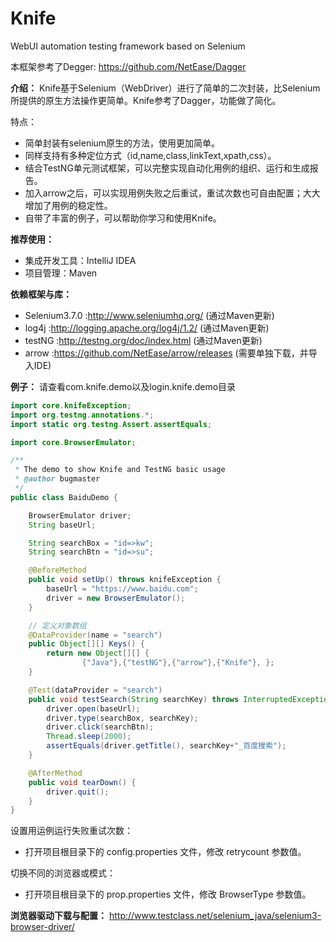# Knife
WebUI automation testing framework based on Selenium

本框架参考了Degger: https://github.com/NetEase/Dagger

__介绍：__
  Knife基于Selenium（WebDriver）进行了简单的二次封装，比Selenium所提供的原生方法操作更简单。Knife参考了Dagger，功能做了简化。
  
特点：
* 简单封装有selenium原生的方法，使用更加简单。
* 同样支持有多种定位方式（id,name,class,linkText,xpath,css）。
* 结合TestNG单元测试框架，可以完整实现自动化用例的组织、运行和生成报告。
* 加入arrow之后，可以实现用例失败之后重试，重试次数也可自由配置；大大增加了用例的稳定性。
* 自带了丰富的例子，可以帮助你学习和使用Knife。

__推荐使用：__
* 集成开发工具：IntelliJ IDEA
* 项目管理：Maven

__依赖框架与库：__
* Selenium3.7.0 :http://www.seleniumhq.org/ (通过Maven更新)
* log4j :http://logging.apache.org/log4j/1.2/ (通过Maven更新)
* testNG  :http://testng.org/doc/index.html (通过Maven更新)
* arrow  :https://github.com/NetEase/arrow/releases (需要单独下载，并导入IDE)


__例子：__
   请查看com.knife.demo以及login.knife.demo目录

```java
import core.knifeException;
import org.testng.annotations.*;
import static org.testng.Assert.assertEquals;

import core.BrowserEmulator;

/**
 * The demo to show Knife and TestNG basic usage
 * @author bugmaster
 */
public class BaiduDemo {

    BrowserEmulator driver;
    String baseUrl;

    String searchBox = "id=>kw";
    String searchBtn = "id=>su";

    @BeforeMethod
    public void setUp() throws knifeException {
        baseUrl = "https://www.baidu.com";
        driver = new BrowserEmulator();
    }

    // 定义对象数组
    @DataProvider(name = "search")
    public Object[][] Keys() {
        return new Object[][] {
                {"Java"},{"testNG"},{"arrow"},{"Knife"}, };
    }

    @Test(dataProvider = "search")
    public void testSearch(String searchKey) throws InterruptedException {
        driver.open(baseUrl);
        driver.type(searchBox, searchKey);
        driver.click(searchBtn);
        Thread.sleep(2000);
        assertEquals(driver.getTitle(), searchKey+"_百度搜索");
    }

    @AfterMethod
    public void tearDown() {
        driver.quit();
    }
}
```

设置用运例运行失败重试次数：
* 打开项目根目录下的 config.properties 文件，修改 retrycount 参数值。

切换不同的浏览器或模式：
* 打开项目根目录下的 prop.properties 文件，修改 BrowserType 参数值。


__浏览器驱动下载与配置：__
http://www.testclass.net/selenium_java/selenium3-browser-driver/